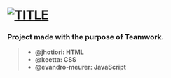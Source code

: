 # [![TITLE](https://readme-typing-svg.demolab.com?font=Inter&weight=900&size=26&pause=1000&color=70F764&vCenter=true&width=500&height=40&lines=DOM-MANIPULATION)](https://git.io/typing-svg)
### **Project made with the purpose of Teamwork.**
> - **@jhotiori: HTML**
> - **@keetta: CSS**
> - **@evandro-meurer: JavaScript**
